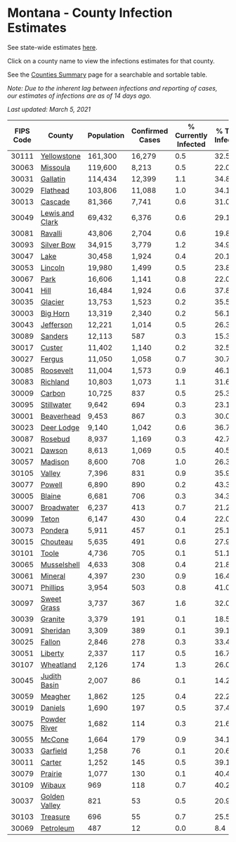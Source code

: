 # Montana - County Infection Estimates

See state-wide estimates [here](/infections/us-mt).

Click on a county name to view the infections estimates for that county.

See the [Counties Summary](/infections/summary-counties) page for a searchable and sortable table.

*Note: Due to the inherent lag between infections and reporting of cases, our estimates of infections are as of 14 days ago.*

*Last updated: March 5, 2021*

|   FIPS Code |                             County |   Population |   Confirmed Cases |   % Currently Infected |   % Total Infected |
|-------------|------------------------------------|--------------|-------------------|------------------------|--------------------|
|       30111 |         [Yellowstone](yellowstone) |      161,300 |            16,279 |                    0.5 |               32.5 |
|       30063 |               [Missoula](missoula) |      119,600 |             8,213 |                    0.5 |               22.0 |
|       30031 |               [Gallatin](gallatin) |      114,434 |            12,399 |                    1.1 |               34.8 |
|       30029 |               [Flathead](flathead) |      103,806 |            11,088 |                    1.0 |               34.1 |
|       30013 |                 [Cascade](cascade) |       81,366 |             7,741 |                    0.6 |               31.0 |
|       30049 | [Lewis and Clark](lewis-and-clark) |       69,432 |             6,376 |                    0.6 |               29.1 |
|       30081 |                 [Ravalli](ravalli) |       43,806 |             2,704 |                    0.6 |               19.8 |
|       30093 |           [Silver Bow](silver-bow) |       34,915 |             3,779 |                    1.2 |               34.9 |
|       30047 |                       [Lake](lake) |       30,458 |             1,924 |                    0.4 |               20.1 |
|       30053 |                 [Lincoln](lincoln) |       19,980 |             1,499 |                    0.5 |               23.8 |
|       30067 |                       [Park](park) |       16,606 |             1,141 |                    0.8 |               22.0 |
|       30041 |                       [Hill](hill) |       16,484 |             1,924 |                    0.6 |               37.8 |
|       30035 |                 [Glacier](glacier) |       13,753 |             1,523 |                    0.2 |               35.5 |
|       30003 |               [Big Horn](big-horn) |       13,319 |             2,340 |                    0.2 |               56.1 |
|       30043 |             [Jefferson](jefferson) |       12,221 |             1,014 |                    0.5 |               26.3 |
|       30089 |                 [Sanders](sanders) |       12,113 |               587 |                    0.3 |               15.3 |
|       30017 |                   [Custer](custer) |       11,402 |             1,140 |                    0.2 |               32.5 |
|       30027 |                   [Fergus](fergus) |       11,050 |             1,058 |                    0.7 |               30.7 |
|       30085 |             [Roosevelt](roosevelt) |       11,004 |             1,573 |                    0.9 |               46.1 |
|       30083 |               [Richland](richland) |       10,803 |             1,073 |                    1.1 |               31.6 |
|       30009 |                   [Carbon](carbon) |       10,725 |               837 |                    0.5 |               25.3 |
|       30095 |           [Stillwater](stillwater) |        9,642 |               694 |                    0.3 |               23.1 |
|       30001 |           [Beaverhead](beaverhead) |        9,453 |               867 |                    0.3 |               30.0 |
|       30023 |           [Deer Lodge](deer-lodge) |        9,140 |             1,042 |                    0.6 |               36.7 |
|       30087 |                 [Rosebud](rosebud) |        8,937 |             1,169 |                    0.3 |               42.7 |
|       30021 |                   [Dawson](dawson) |        8,613 |             1,069 |                    0.5 |               40.5 |
|       30057 |                 [Madison](madison) |        8,600 |               708 |                    1.0 |               26.3 |
|       30105 |                   [Valley](valley) |        7,396 |               831 |                    0.9 |               35.9 |
|       30077 |                   [Powell](powell) |        6,890 |               890 |                    0.2 |               43.3 |
|       30005 |                   [Blaine](blaine) |        6,681 |               706 |                    0.3 |               34.3 |
|       30007 |           [Broadwater](broadwater) |        6,237 |               413 |                    0.7 |               21.2 |
|       30099 |                     [Teton](teton) |        6,147 |               430 |                    0.4 |               22.0 |
|       30073 |                 [Pondera](pondera) |        5,911 |               457 |                    0.1 |               25.1 |
|       30015 |               [Chouteau](chouteau) |        5,635 |               491 |                    0.6 |               27.9 |
|       30101 |                     [Toole](toole) |        4,736 |               705 |                    0.1 |               51.1 |
|       30065 |         [Musselshell](musselshell) |        4,633 |               308 |                    0.4 |               21.8 |
|       30061 |                 [Mineral](mineral) |        4,397 |               230 |                    0.9 |               16.4 |
|       30071 |               [Phillips](phillips) |        3,954 |               503 |                    0.8 |               41.0 |
|       30097 |         [Sweet Grass](sweet-grass) |        3,737 |               367 |                    1.6 |               32.0 |
|       30039 |                 [Granite](granite) |        3,379 |               191 |                    0.1 |               18.5 |
|       30091 |               [Sheridan](sheridan) |        3,309 |               389 |                    0.1 |               39.1 |
|       30025 |                   [Fallon](fallon) |        2,846 |               278 |                    0.3 |               33.4 |
|       30051 |                 [Liberty](liberty) |        2,337 |               117 |                    0.5 |               16.7 |
|       30107 |             [Wheatland](wheatland) |        2,126 |               174 |                    1.3 |               26.0 |
|       30045 |       [Judith Basin](judith-basin) |        2,007 |                86 |                    0.1 |               14.2 |
|       30059 |                 [Meagher](meagher) |        1,862 |               125 |                    0.4 |               22.2 |
|       30019 |                 [Daniels](daniels) |        1,690 |               197 |                    0.5 |               37.4 |
|       30075 |       [Powder River](powder-river) |        1,682 |               114 |                    0.3 |               21.6 |
|       30055 |                   [McCone](mccone) |        1,664 |               179 |                    0.9 |               34.1 |
|       30033 |               [Garfield](garfield) |        1,258 |                76 |                    0.1 |               20.6 |
|       30011 |                   [Carter](carter) |        1,252 |               145 |                    0.5 |               39.1 |
|       30079 |                 [Prairie](prairie) |        1,077 |               130 |                    0.1 |               40.4 |
|       30109 |                   [Wibaux](wibaux) |          969 |               118 |                    0.7 |               40.2 |
|       30037 |     [Golden Valley](golden-valley) |          821 |                53 |                    0.5 |               20.9 |
|       30103 |               [Treasure](treasure) |          696 |                55 |                    0.7 |               25.5 |
|       30069 |             [Petroleum](petroleum) |          487 |                12 |                    0.0 |                8.4 |